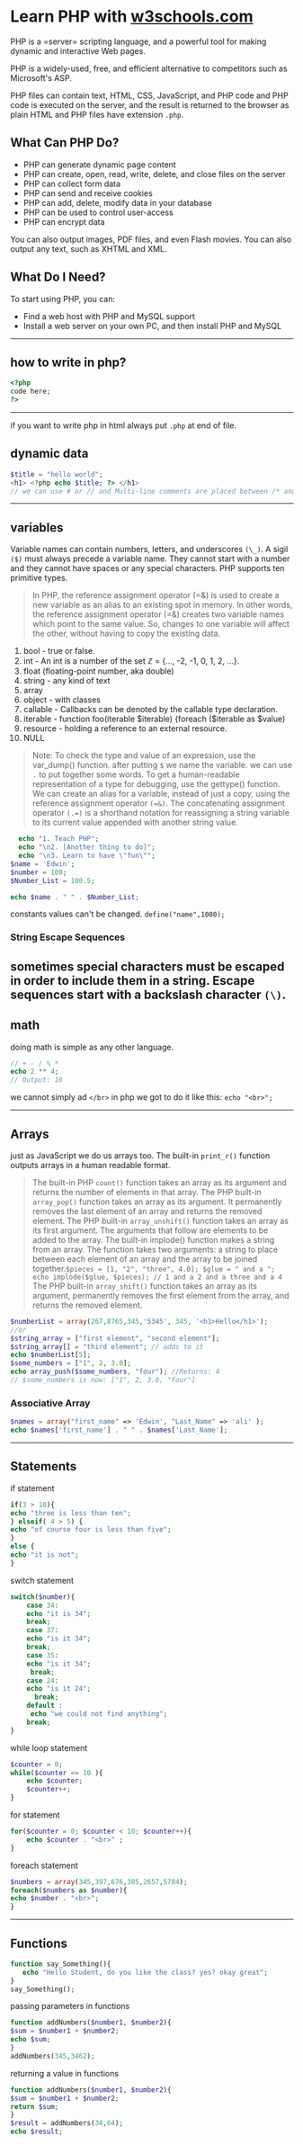 # Learn PHP with [w3schools.com](https://www.w3schools.com/php/default.asp)

PHP is a =server= scripting language, and a powerful tool for making dynamic and interactive Web pages.

PHP is a widely-used, free, and efficient alternative to competitors such as Microsoft's ASP.

PHP files can contain text, HTML, CSS, JavaScript, and PHP code and PHP code is executed on the server, and the result is returned to the browser as plain HTML and PHP files have extension `.php`.

## What Can PHP Do?

- PHP can generate dynamic page content
- PHP can create, open, read, write, delete, and close files on the server
- PHP can collect form data
- PHP can send and receive cookies
- PHP can add, delete, modify data in your database
- PHP can be used to control user-access
- PHP can encrypt data

You can also output images, PDF files, and even Flash movies. You can also output any text, such as XHTML and XML.

## What Do I Need?

To start using PHP, you can:

- Find a web host with PHP and MySQL support
- Install a web server on your own PC, and then install PHP and MySQL

---

## how to write in php?

```php
<?php
code here;
?>
```

---

if you want to write php in html always put `.php` at end of file.

## dynamic data

```php
$title = "hello world";
<h1> <?php echo $title; ?> </h1>
// we can use # or // and Multi-line comments are placed between /* and */.
```

---

## variables

Variable names can contain numbers, letters, and underscores `(\_)`. A sigil `($)` must always precede a variable name. They cannot start with a number and they cannot have spaces or any special characters.
PHP supports ten primitive types.

> In PHP, the reference assignment operator (=&) is used to create a new variable as an alias to an existing spot in memory.
> In other words, the reference assignment operator (=&) creates two variable names which point to the same value. So, changes to one variable will affect the other, without having to copy the existing data.

1. bool - true or false.
2. int - An int is a number of the set ℤ = {..., -2, -1, 0, 1, 2, ...}.
3. float (floating-point number, aka double)
4. string - any kind of text
5. array
6. object - with classes
7. callable - Callbacks can be denoted by the callable type declaration.
8. iterable - function foo(iterable $iterable) {foreach ($iterable as $value)
9. resource - holding a reference to an external resource.
10. NULL

> Note: To check the type and value of an expression, use the var_dump() function. after putting `$` we name the variable. we can use `.` to put together some words.
> To get a human-readable representation of a type for debugging, use the gettype() function.
> We can create an alias for a variable, instead of just a copy, using the reference assignment operator `(=&)`.
> The concatenating assignment operator `(.=)` is a shorthand notation for reassigning a string variable to its current value appended with another string value.

```php
  echo "1. Teach PHP";
  echo "\n2. [Another thing to do]";
  echo "\n3. Learn to have \"fun\"";
$name = 'Edwin';
$number = 100;
$Number_List = 100.5;

echo $name . " " . $Number_List;
```

constants values can't be changed.
`define("name",1000);`

### String Escape Sequences

## sometimes special characters must be escaped in order to include them in a string. Escape sequences start with a backslash character `(\)`.

## math

doing math is simple as any other language.

```php
// + - / % *
echo 2 ** 4;
// Output: 16
```

we cannot simply ad `</br>` in php we got to do it like this:
`echo "<br>";`

---

## Arrays

just as JavaScript we do us arrays too. The built-in `print_r()` function outputs arrays in a human readable format.

> The built-in PHP `count()` function takes an array as its argument and returns the number of elements in that array.
> The PHP built-in `array_pop()` function takes an array as its argument. It permanently removes the last element of an array and returns the removed element.
> The PHP built-in `array_unshift()` function takes an array as its first argument. The arguments that follow are elements to be added to the array.
> The built-in implode() function makes a string from an array. The function takes two arguments: a string to place between each element of an array and the array to be joined together.`$pieces = [1, "2", "three", 4.0]; $glue = " and a "; echo implode($glue, $pieces); // 1 and a 2 and a three and a 4`
> The PHP built-in `array_shift()` function takes an array as its argument, permanently removes the first element from the array, and returns the removed element.

```php
$numberList = array(267,8765,345,'5345', 345, '<h1>Hello</h1>');
//or
$string_array = ["first element", "second element"];
$string_array[] = "third element"; // adds to it
echo $numberList[5];
$some_numbers = ["1", 2, 3.0];
echo array_push($some_numbers, "four"); //Returns: 4
// $some_numbers is now: ["1", 2, 3.0, "four"]
```

### Associative Array

```php
$names = array("first_name" => 'Edwin', "Last_Name" => 'ali' );
echo $names['first_name'] . " " . $names['Last_Name'];
```

---

## Statements

if statement

```php
if(3 > 10){
echo "three is less than ten";
} elseif( 4 > 5) {
echo "of course four is less than five";
}
else {
echo "it is not";
}
```

switch statement

```php
switch($number){
    case 34:
    echo "it is 34";
    break;
    case 37:
    echo "is it 34";
    break;
    case 35:
    echo "is it 34";
     break;
    case 24:
    echo "is it 24";
      break;
    default :
     echo "we could not find anything";
    break;
}
```

while loop statement

```php
$counter = 0;
while($counter <= 10 ){
    echo $counter;
    $counter++;
}
```

for statement

```php
for($counter = 0; $counter < 10; $counter++){
    echo $counter . "<br>" ;
}
```

foreach statement

```php
$numbers = array(345,397,676,385,2657,5784);
foreach($numbers as $number){
echo $number . "<br>";
}
```

---

## Functions

```php
function say_Something(){
   echo "Hello Student, do you like the class? yes? okay great";
}
say_Something();
```

passing parameters in functions

```php
function addNumbers($number1, $number2){
$sum = $number1 + $number2;
echo $sum;
}
addNumbers(345,3462);
```

returning a value in functions

```php
function addNumbers($number1, $number2){
$sum = $number1 + $number2;
return $sum;
}
$result = addNumbers(34,64);
echo $result;
```
